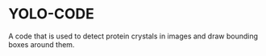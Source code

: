 # YOLO-CODE
A code that is used to detect protein crystals in images and draw bounding boxes around them.

